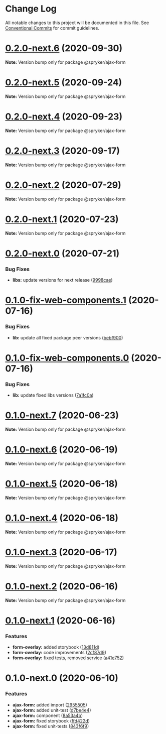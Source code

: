 # Change Log

All notable changes to this project will be documented in this file.
See [Conventional Commits](https://conventionalcommits.org) for commit guidelines.

# [0.2.0-next.6](https://github.com/spryker/ui-components/compare/@spryker/ajax-form@0.2.0-next.5...@spryker/ajax-form@0.2.0-next.6) (2020-09-30)

**Note:** Version bump only for package @spryker/ajax-form





# [0.2.0-next.5](https://github.com/spryker/ui-components/compare/@spryker/ajax-form@0.2.0-next.4...@spryker/ajax-form@0.2.0-next.5) (2020-09-24)

**Note:** Version bump only for package @spryker/ajax-form





# [0.2.0-next.4](https://github.com/spryker/ui-components/compare/@spryker/ajax-form@0.2.0-next.3...@spryker/ajax-form@0.2.0-next.4) (2020-09-23)

**Note:** Version bump only for package @spryker/ajax-form





# [0.2.0-next.3](https://github.com/spryker/ui-components/compare/@spryker/ajax-form@0.2.0-next.2...@spryker/ajax-form@0.2.0-next.3) (2020-09-17)

**Note:** Version bump only for package @spryker/ajax-form





# [0.2.0-next.2](https://github.com/spryker/ui-components/compare/@spryker/ajax-form@0.2.0-next.1...@spryker/ajax-form@0.2.0-next.2) (2020-07-29)

**Note:** Version bump only for package @spryker/ajax-form





# [0.2.0-next.1](https://github.com/spryker/ui-components/compare/@spryker/ajax-form@0.2.0-next.0...@spryker/ajax-form@0.2.0-next.1) (2020-07-23)

**Note:** Version bump only for package @spryker/ajax-form





# [0.2.0-next.0](https://github.com/spryker/ui-components/compare/@spryker/ajax-form@0.2.0-fix-web-components.0...@spryker/ajax-form@0.2.0-next.0) (2020-07-21)


### Bug Fixes

* **libs:** update versions for next release ([9998cae](https://github.com/spryker/ui-components/commit/9998cae9b2ab631607c0d33fa546363313bfd6aa))





# [0.1.0-fix-web-components.1](https://github.com/spryker/ui-components/compare/@spryker/ajax-form@0.1.0-fix-web-components.0...@spryker/ajax-form@0.1.0-fix-web-components.1) (2020-07-16)


### Bug Fixes

* **lib:** update all fixed package peer versions ([bebf900](https://github.com/spryker/ui-components/commit/bebf900c4867617f4dd0032a554037827ecdbda6))





# [0.1.0-fix-web-components.0](https://github.com/spryker/ui-components/compare/@spryker/ajax-form@0.1.0-next.7...@spryker/ajax-form@0.1.0-fix-web-components.0) (2020-07-16)


### Bug Fixes

* **lib:** update fixed libs versions ([7a1fc0a](https://github.com/spryker/ui-components/commit/7a1fc0aaf1b949ef0886f7e2b8c54591f4867a77))





# [0.1.0-next.7](https://github.com/spryker/ui-components/compare/@spryker/ajax-form@0.1.0-next.6...@spryker/ajax-form@0.1.0-next.7) (2020-06-23)

**Note:** Version bump only for package @spryker/ajax-form





# [0.1.0-next.6](https://github.com/spryker/ui-components/compare/@spryker/ajax-form@0.1.0-next.5...@spryker/ajax-form@0.1.0-next.6) (2020-06-19)

**Note:** Version bump only for package @spryker/ajax-form





# [0.1.0-next.5](https://github.com/spryker/ui-components/compare/@spryker/ajax-form@0.1.0-next.4...@spryker/ajax-form@0.1.0-next.5) (2020-06-18)

**Note:** Version bump only for package @spryker/ajax-form





# [0.1.0-next.4](https://github.com/spryker/ui-components/compare/@spryker/ajax-form@0.1.0-next.3...@spryker/ajax-form@0.1.0-next.4) (2020-06-18)

**Note:** Version bump only for package @spryker/ajax-form





# [0.1.0-next.3](https://github.com/spryker/ui-components/compare/@spryker/ajax-form@0.1.0-next.2...@spryker/ajax-form@0.1.0-next.3) (2020-06-17)

**Note:** Version bump only for package @spryker/ajax-form





# [0.1.0-next.2](https://github.com/spryker/ui-components/compare/@spryker/ajax-form@0.1.0-next.1...@spryker/ajax-form@0.1.0-next.2) (2020-06-16)

**Note:** Version bump only for package @spryker/ajax-form





# [0.1.0-next.1](https://github.com/spryker/ui-components/compare/@spryker/ajax-form@0.1.0-next.0...@spryker/ajax-form@0.1.0-next.1) (2020-06-16)


### Features

* **form-overlay:** added storybook ([13d811d](https://github.com/spryker/ui-components/commit/13d811d171bc5ff36e939bbceacadd97cd051341))
* **form-overlay:** code improvements ([2cf87d9](https://github.com/spryker/ui-components/commit/2cf87d9ffe04c442410d3c0bb705757cdd14c4a9))
* **form-overlay:** fixed tests, removed service ([a41e752](https://github.com/spryker/ui-components/commit/a41e75216b61a3095da1441e0b3205a8c5910ae1))





# 0.1.0-next.0 (2020-06-10)


### Features

* **ajax-form:** added import ([2955505](https://github.com/spryker/ui-components/commit/295550590852f2c089e50167da854da9fe10b637))
* **ajax-form:** added unit-test ([d7be4e4](https://github.com/spryker/ui-components/commit/d7be4e40d487b991c31c051879cdcf896feb95cb))
* **ajax-form:** component ([8a53a4b](https://github.com/spryker/ui-components/commit/8a53a4be520547b3abf93b6c7242e72768cf9650))
* **ajax-form:** fixed storybook ([ffd422d](https://github.com/spryker/ui-components/commit/ffd422daadd196ec881e1b06579ff26336e90710))
* **ajax-form:** fixed unit-tests ([843f6f9](https://github.com/spryker/ui-components/commit/843f6f9d440f0e0a8d3b62f0691ebbda472d3959))
